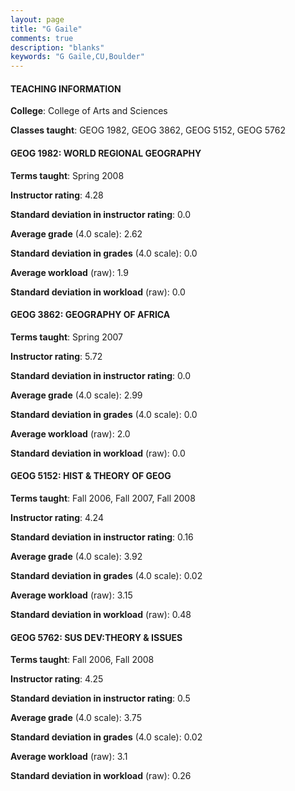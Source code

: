 ```yaml
---
layout: page
title: "G Gaile" 
comments: true
description: "blanks"
keywords: "G Gaile,CU,Boulder"
---
```

<head>
<script src="https://ajax.googleapis.com/ajax/libs/jquery/2.1.3/jquery.min.js"></script>
<script src="https://dl.dropboxusercontent.com/s/pc42nxpaw1ea4o9/highcharts.js?dl=0"></script>
<!-- <script src="../assets/js/highcharts.js"></script> -->
<style type="text/css">@font-face {
	font-family: "Bebas Neue";
	src: url(https://www.filehosting.org/file/details/544349/BebasNeue Regular.otf) format("opentype");
	}
	h1.Bebas { 
		font-family: "Bebas Neue", Verdana, Tahoma;
	}
</style>
</head>
	   
#### TEACHING INFORMATION

**College**: College of Arts and Sciences

**Classes taught**: GEOG 1982, GEOG 3862, GEOG 5152, GEOG 5762

#### GEOG 1982: WORLD REGIONAL GEOGRAPHY

**Terms taught**: Spring 2008

**Instructor rating**: 4.28

**Standard deviation in instructor rating**: 0.0

**Average grade** (4.0 scale): 2.62

**Standard deviation in grades** (4.0 scale): 0.0

**Average workload** (raw): 1.9

**Standard deviation in workload** (raw): 0.0

#### GEOG 3862: GEOGRAPHY OF AFRICA

**Terms taught**: Spring 2007

**Instructor rating**: 5.72

**Standard deviation in instructor rating**: 0.0

**Average grade** (4.0 scale): 2.99

**Standard deviation in grades** (4.0 scale): 0.0

**Average workload** (raw): 2.0

**Standard deviation in workload** (raw): 0.0

#### GEOG 5152: HIST & THEORY OF GEOG

**Terms taught**: Fall 2006, Fall 2007, Fall 2008

**Instructor rating**: 4.24

**Standard deviation in instructor rating**: 0.16

**Average grade** (4.0 scale): 3.92

**Standard deviation in grades** (4.0 scale): 0.02

**Average workload** (raw): 3.15

**Standard deviation in workload** (raw): 0.48

#### GEOG 5762: SUS DEV:THEORY & ISSUES

**Terms taught**: Fall 2006, Fall 2008

**Instructor rating**: 4.25

**Standard deviation in instructor rating**: 0.5

**Average grade** (4.0 scale): 3.75

**Standard deviation in grades** (4.0 scale): 0.02

**Average workload** (raw): 3.1

**Standard deviation in workload** (raw): 0.26

